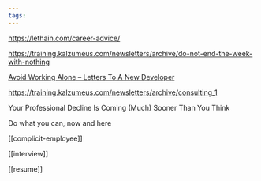 ```yaml
---
tags: 
---
```




<https://lethain.com/career-advice/>

<https://training.kalzumeus.com/newsletters/archive/do-not-end-the-week-with-nothing>

[Avoid Working Alone – Letters To A New Developer](https://letterstoanewdeveloper.com/2019/06/24/avoid-working-alone/)

<https://training.kalzumeus.com/newsletters/archive/consulting_1>

Your Professional Decline Is Coming (Much) Sooner Than You Think

Do what you can, now and here 

[[complicit-employee]]

[[interview]]

[[resume]]